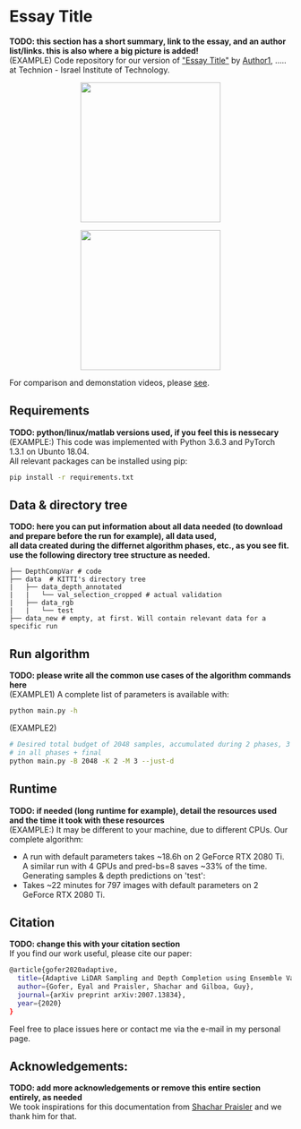 # Essay Title
**TODO: this section has a short summary,  link to the essay, and an author list/links. this is also where a big picture is added!** \
(EXAMPLE) Code repository for our version of ["Essay Title"](Essay_full_link) by [Author1](Author1_site_full_link), ..... at Technion - Israel Institute of Technology.

<p align="center">
	<img src="ESSAY_BIG_SHOWCASE_IMAGE_full_link" | height=250>
</p>
<p align="center">
	<img src="https://i.imgur.com/kM2iPv7.png" | height=250>
</p>


For comparison and demonstation videos, please [see](https://www.vision-and-sensing.com/post/CREATE_A_POST_IF_YOU_NEED_THIS_SECTION).


## Requirements
**TODO: python/linux/matlab versions used, if you feel this is nessecary** \
(EXAMPLE:) This code was implemented with Python 3.6.3 and PyTorch 1.3.1 on Ubunto 18.04. \
All relevant packages can be installed using pip:
```bash
pip install -r requirements.txt
```

## Data & directory tree
**TODO: here you can put information about all data needed (to download and prepare before the run for example), all data used, \
all data created during the differnet algorithm phases, etc., as you see fit. use the following directory tree structure as needed.**
```
├── DepthCompVar # code
├── data  # KITTI's directory tree
|   ├── data_depth_annotated
|   |   └── val_selection_cropped # actual validation
|   ├── data_rgb
|   |   └── test
├── data_new # empty, at first. Will contain relevant data for a specific run
```

## Run algorithm
**TODO: please write all the common use cases of the algorithm commands here** \
(EXAMPLE1) A complete list of parameters is available with:
```bash
python main.py -h
```
(EXAMPLE2)
```bash
# Desired total budget of 2048 samples, accumulated during 2 phases, 3 predictors/mini-sets, train with d input
# in all phases + final
python main.py -B 2048 -K 2 -M 3 --just-d
```

## Runtime
**TODO: if needed (long runtime for example), detail the resources used and the time it took with these resources** \
(EXAMPLE:)
It may be different to your machine, due to different CPUs.
Our complete algorithm:
- A run with default parameters takes ~18.6h on 2 GeForce RTX 2080 Ti. A similar run with 4 GPUs and pred-bs=8 saves ~33% of the time.
Generating samples & depth predictions on 'test':
- Takes ~22 minutes for 797 images with default parameters on 2 GeForce RTX 2080 Ti.


## Citation
**TODO: change this with your citation section** \
If you find our work useful, please cite our paper:
```bash
@article{gofer2020adaptive,
  title={Adaptive LiDAR Sampling and Depth Completion using Ensemble Variance},
  author={Gofer, Eyal and Praisler, Shachar and Gilboa, Guy},
  journal={arXiv preprint arXiv:2007.13834},
  year={2020}
}
```

Feel free to place issues here or contact me via the e-mail in my personal page.


## Acknowledgements:
**TODO: add more acknowledgements or remove this entire section entirely, as needed** \
We took inspirations for this documentation from [Shachar Praisler](https://github.com/shacharp/Adaptive-LiDAR-Sampling) and we thank him for that.
